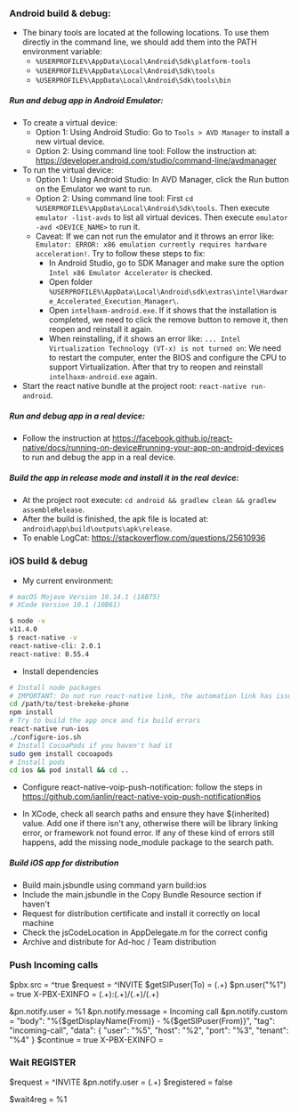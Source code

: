 ### Android build & debug:
- The binary tools are located at the following locations. To use them directly in the command line, we should add them into the PATH environment variable:
  - `%USERPROFILE%\AppData\Local\Android\Sdk\platform-tools`
  - `%USERPROFILE%\AppData\Local\Android\Sdk\tools`
  - `%USERPROFILE%\AppData\Local\Android\Sdk\tools\bin`

##### Run and debug app in Android Emulator:
- To create a virtual device:
  - Option 1: Using Android Studio: Go to `Tools > AVD Manager` to install a new virtual device.
  - Option 2: Using command line tool: Follow the instruction at: https://developer.android.com/studio/command-line/avdmanager
- To run the virtual device:
  - Option 1: Using Android Studio: In AVD Manager, click the Run button on the Emulator we want to run.
  - Option 2: Using command line tool: First `cd %USERPROFILE%\AppData\Local\Android\Sdk\tools`. Then execute `emulator -list-avds` to list all virtual devices. Then execute `emulator -avd <DEVICE_NAME>` to run it.
  - Caveat: If we can not run the emulator and it throws an error like: `Emulator: ERROR: x86 emulation currently requires hardware acceleration!`. Try to follow these steps to fix:
    - In Android Studio, go to SDK Manager and make sure the option `Intel x86 Emulator Accelerator` is checked.
    - Open folder `%USERPROFILE%\AppData\Local\Android\sdk\extras\intel\Hardware_Accelerated_Execution_Manager\`.
    - Open `intelhaxm-android.exe`. If it shows that the installation is completed, we need to click the remove button to remove it, then reopen and reinstall it again.
    - When reinstalling, if it shows an error like: `... Intel Virtualization Technology (VT-x) is not turned on`: We need to restart the computer, enter the BIOS and configure the CPU to support Virtualization. After that try to reopen and reinstall `intelhaxm-android.exe` again.
- Start the react native bundle at the project root: `react-native run-android`.

##### Run and debug app in a real device:
- Follow the instruction at https://facebook.github.io/react-native/docs/running-on-device#running-your-app-on-android-devices to run and debug the app in a real device.

##### Build the app in release mode and install it in the real device:
- At the project root execute: `cd android && gradlew clean && gradlew assembleRelease`.
- After the build is finished, the apk file is located at: `android\app\build\outputs\apk\release`.
- To enable LogCat: https://stackoverflow.com/questions/25610936

### iOS build & debug
- My current environment:
```sh
# macOS Mojave Version 10.14.1 (18B75)
# XCode Version 10.1 (10B61)

$ node -v
v11.4.0
$ react-native -v
react-native-cli: 2.0.1
react-native: 0.55.4
```

- Install dependencies
```sh
# Install node packages
# IMPORTANT: Do not run react-native link, the automation link has issues, we already link them manually
cd /path/to/test-brekeke-phone
npm install
# Try to build the app once and fix build errors
react-native run-ios
./configure-ios.sh
# Install CocoaPods if you haven't had it
sudo gem install cocoapods
# Install pods
cd ios && pod install && cd ..
```

- Configure react-native-voip-push-notification: follow the steps in https://github.com/ianlin/react-native-voip-push-notification#ios

- In XCode, check all search paths and ensure they have $(inherited) value. Add one if there isn't any, otherwise there will be library linking error, or framework not found error. If any of these kind of errors still happens, add the missing node_module package to the search path.

##### Build iOS app for distribution
- Build main.jsbundle using command yarn build:ios
- Include the main.jsbundle in the Copy Bundle Resource section if haven't
- Request for distribution certificate and install it correctly on local machine
- Check the jsCodeLocation in AppDelegate.m for the correct config
- Archive and distribute for Ad-hoc / Team distribution

### Push Incoming calls
$pbx.src = ^true
$request = ^INVITE
$getSIPuser(To) = (.+)
$pn.user("%1") = true
X-PBX-EXINFO = (.+):(.+)/(.+)/(.+)

&pn.notify.user = %1
&pn.notify.message = Incoming call
&pn.notify.custom = "body": "%{$getDisplayName(From)} - %{$getSIPuser(From)}", "tag": "incoming-call", "data": { "user": "%5", "host": "%2", "port": "%3", "tenant": "%4" }
$continue = true
X-PBX-EXINFO =


### Wait REGISTER
$request = ^INVITE
&pn.notify.user = (.+)
$registered = false

$wait4reg = %1
